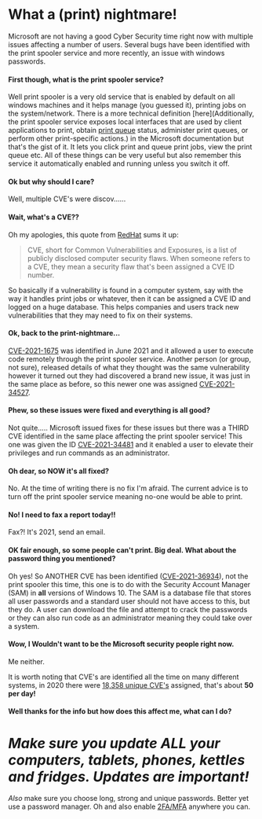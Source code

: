 # What a (print) nightmare!

Microsoft are not having a good Cyber Security time right now with multiple issues affecting a number of users. Several bugs have been identified with the print spooler service and more recently, an issue with windows passwords. 

#### First though, what is the print spooler service?

Well print spooler is a very old service that is enabled by default on all windows machines and it helps manage (you guessed it), printing jobs on the system/network. There is a more technical definition [here](Additionally, the print spooler service exposes local interfaces that are used by client applications to print, obtain [print queue](https://docs.microsoft.com/en-us/openspecs/windows_protocols/ms-prsod/b1e6690e-453a-4415-9506-2706ba31feac#gt_569f1f1c-f426-46fa-91d2-3d1eb0b19aa1) status, administer print queues, or perform other print-specific actions.) in the Microsoft documentation but that's the gist of it. It lets you click print and queue print jobs, view the print queue etc. All of these things can be very useful but also remember this service it automatically enabled and running unless you switch it off.  

#### Ok but why should I care?

Well, multiple CVE's were discov......

#### Wait, what's a CVE??

Oh my apologies, this quote from [RedHat](https://www.redhat.com/en/topics/security/what-is-cve) sums it up:

> CVE, short for Common Vulnerabilities and Exposures, is a list of publicly disclosed computer security flaws. When someone refers to a CVE, they mean a security flaw that's been assigned a CVE ID number.

So basically if a vulnerability is found in a computer system, say with the way it handles print jobs or whatever, then it can be assigned a CVE ID and logged on a huge database. This helps companies and users track new vulnerabilities that they may need to fix on their systems. 

#### Ok, back to the print-nightmare...

[CVE-2021-1675](https://msrc.microsoft.com/update-guide/vulnerability/CVE-2021-1675) was identified in June 2021 and it allowed a user to execute code remotely through the print spooler service. Another person (or group, not sure), released details of what they thought was the same vulnerability however it turned out they had discovered a brand new issue, it was just in the same place as before, so this newer one was assigned [CVE-2021-34527](https://msrc.microsoft.com/update-guide/vulnerability/CVE-2021-34527). 

#### Phew, so these issues were fixed and everything is all good?

Not quite..... Microsoft issued fixes for these issues but there was a THIRD CVE identified in the same place affecting the print spooler service! This one was given the ID [CVE-2021-34481](https://msrc.microsoft.com/update-guide/vulnerability/CVE-2021-34481) and it enabled a user to elevate their privileges and run commands as an administrator. 

#### Oh dear, so NOW it's all fixed?

No. At the time of writing there is no fix I'm afraid. The current advice is to turn off the print spooler service meaning no-one would be able to print. 

#### No! I need to fax a report today!!

Fax?! It's 2021, send an email. 

#### OK fair enough, so some people can't print. Big deal. What about the password thing you mentioned?

Oh yes! So ANOTHER CVE has been identified ([CVE-2021-36934](https://msrc.microsoft.com/update-guide/vulnerability/CVE-2021-36934)), not the print spooler this time, this one is to do with the Security Account Manager (SAM) in **all** versions of Windows 10. The SAM is a database file that stores all user passwords and a standard user should not have access to this, but they do. A user can download the file and attempt to crack the passwords or they can also run code as an administrator meaning they could take over a system. 

#### Wow, I Wouldn't want to be the Microsoft security people right now.

Me neither. 

It is worth noting that CVE's are identified all the time on many different systems, in 2020 there were [18,358 unique CVE's](https://www.google.com/url?sa=t&rct=j&q=&esrc=s&source=web&cd=&cad=rja&uact=8&ved=2ahUKEwjSr7qQwvfxAhXDsKQKHT0cDiAQFjACegQIBRAD&url=https%3A%2F%2Fwww.infosecurity-magazine.com%2Fnews%2F2020-saw-6-rise-in-number-of-cves%2F%23%3A~%3Atext%3DA%2520year%252Din%252Dreview%2520report%2C%2525%252C%2520from%25206%252C487%2520to%252018%252C358.&usg=AOvVaw0zp68Zfe8cFPVLrP8bGu-D) assigned, that's about **50 per day!**

#### Well thanks for the info but how does this affect me, what can I do?

# *Make sure you update ALL your computers, tablets, phones, kettles and fridges. Updates are important!*

*Also* make sure you choose long, strong and unique passwords. Better yet use a password manager. Oh and also enable [2FA/MFA](https://en.wikipedia.org/wiki/Multi-factor_authentication) anywhere you can. 


